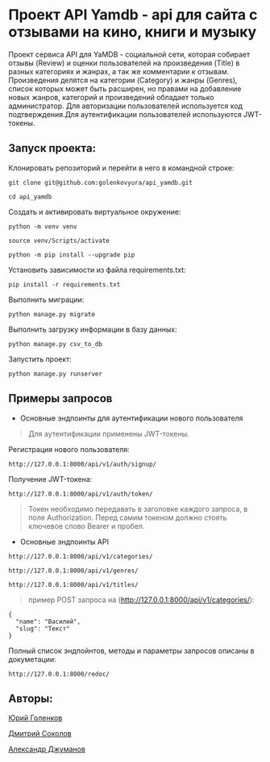 # Проект API Yamdb - api для сайта с отзывами на кино, книги и музыку

Проект сервиса API для YaMDB - социальной сети, которая собирает отзывы (Review) и оценки пользователей на произведения (Title) в разных категориях и жанрах, а так же комментарии к отзывам. Произведения делятся на категории (Category) и жанры (Genres), список которых может быть расширен, но правами на добавление новых жанров, категорий и произведений обладает только администратор. Для авторизации пользователей используется код подтверждения.Для аутентификации пользователей используются JWT-токены.

## Запуск проекта:

Клонировать репозиторий и перейти в него в командной строке:

```
git clone git@github.com:golenkovyura/api_yamdb.git
```

```
cd api_yamdb
```

Cоздать и активировать виртуальное окружение:

```
python -m venv venv
```

```
source venv/Scripts/activate
```

```
python -m pip install --upgrade pip
```

Установить зависимости из файла requirements.txt:

```
pip install -r requirements.txt
```

Выполнить миграции:

```
python manage.py migrate
```
Выполнить загрузку информации в базу данных:

```
python manage.py csv_to_db
```

Запустить проект:

```
python manage.py runserver
```

## Примеры запросов

* Основные эндпоинты для аутентификации нового пользователя
> Для аутентификации применены JWT-токены.

  Регистрация нового пользователя:
```
http://127.0.0.1:8000/api/v1/auth/signup/
```
  Получение JWT-токена:
```
http://127.0.0.1:8000/api/v1/auth/token/
```
> Токен необходимо передавать в заголовке каждого запроса, в поле Authorization. Перед самим токеном должно стоять ключевое слово Bearer и пробел.

* Основные эндпоинты API
```
http://127.0.0.1:8000/api/v1/categories/
```
```
http://127.0.0.1:8000/api/v1/genres/
```
```
http://127.0.0.1:8000/api/v1/titles/
```
> пример POST запроса на (http://127.0.0.1:8000/api/v1/categories/):
```
{
  "name": "Василий",
  "slug": "Текст"
}
```
Полный список эндпойнтов, методы и параметры запросов описаны в докуметации:
```
http://127.0.0.1:8000/redoc/
```

## Авторы:
[Юрий Голенков](https://github.com/golenkovyura)

[Дмитрий Соколов](https://github.com/SokoDi)

[Александр Джуманов](https://github.com/AlexDjum)
